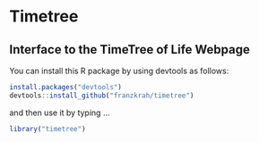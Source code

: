 # Timetree
## Interface to the TimeTree of Life Webpage
You can install this R package by using devtools as follows:

```r
install.packages("devtools")
devtools::install_github("franzkrah/timetree")
```

and then use it by typing ...

```r
library("timetree")
```